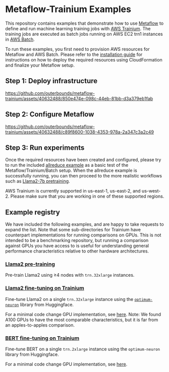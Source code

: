 # Metaflow-Trainium Examples

This repository contains examples that demonstrate how to use [Metaflow](https://metaflow.org/) to define and run machine learning training jobs with [AWS Trainium](https://aws.amazon.com/machine-learning/trainium/). The training jobs are executed as batch jobs running on AWS EC2 trn1 instances in [AWS Batch](https://aws.amazon.com/batch/).

To run these examples, you first need to provision AWS resources for Metaflow and AWS Batch. Please refer to the [installation guide](./install_metaflow_and_batch.md) for instructions on how to deploy the required resources using CloudFormation and finalize your Metaflow setup.

## Step 1: Deploy infrastructure
https://github.com/outerbounds/metaflow-trainium/assets/40632488/850e474e-098c-44eb-81bb-d3a379eb1fab

## Step 2: Configure Metaflow
https://github.com/outerbounds/metaflow-trainium/assets/40632488/c89f8600-1038-4353-978a-2a347c3a2c49

## Step 3: Run experiments
Once the required resources have been created and configured, please try to run the included [allreduce example](./allreduce-trn) as a basic test of the Metaflow/Trainium/Batch setup. When the allreduce example is successfully running, you can then proceed to the more realistic workflows such as [Llama2-7b pretraining](./llama2-7b-pretrain-trn).

AWS Trainium is currently supported in us-east-1, us-east-2, and us-west-2. Please make sure that you are working in one of these supported regions.

## Example registry

We have included the following examples, and are happy to take requests to expand the list. Note that some sub-directories for Trainium have counterpart implementations for running comparisons on GPUs. This is not intended to be a benchmarking repository, but running a comparison against GPUs you have access to is useful for understanding general performance characteristics relative to other hardware architectures.

### [Llama2 pre-training](./llama2-7b-pretrain-trn/)
Pre-train Llama2 using ≥4 nodes with `trn.32xlarge` instances. 

### [Llama2 fine-tuning on Trainium](./llama2-7b-finetune-trn/)
Fine-tune Llama2 on a single `trn.32xlarge` instance using the [`optimum-neuron`](https://huggingface.co/docs/optimum-neuron/en/index) library from Huggingface. 

For a minimal code change GPU implementation, see [here](./llama2-7b-finetune-gpu-single-node/). 
Note: We found A100 GPUs to have the most comparable characteristics, but it is far from an apples-to-apples comparison.

### [BERT fine-tuning on Trainium](./bert-finetune-trn/)
Fine-tune BERT on a single `trn.2xlarge` instance using the `optimum-neuron` library from Huggingface. 

For a minimal code change GPU implementation, see [here](./bert-finetune-gpu/). 
